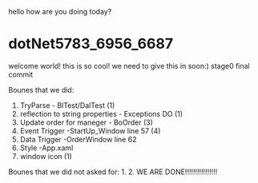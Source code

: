 hello how are you doing today?
# dotNet5783_6956_6687
welcome world!
this is so cool!
we need to give this in soon:)
stage0 final commit

Bounes that we did:
1. TryParse - BlTest/DalTest (1)
2. reflection to string properties - Exceptions DO (1)
3. Update order for maneger - BoOrder (3)
4. Event Trigger -StartUp_Window line 57 (4)
6. Data Trigger -OrderWindow line 62
7. Style -App.xaml 
8. window icon (1)


Bounes that we did not asked for:
1.
2.
WE ARE DONE!!!!!!!!!!!!!!!!